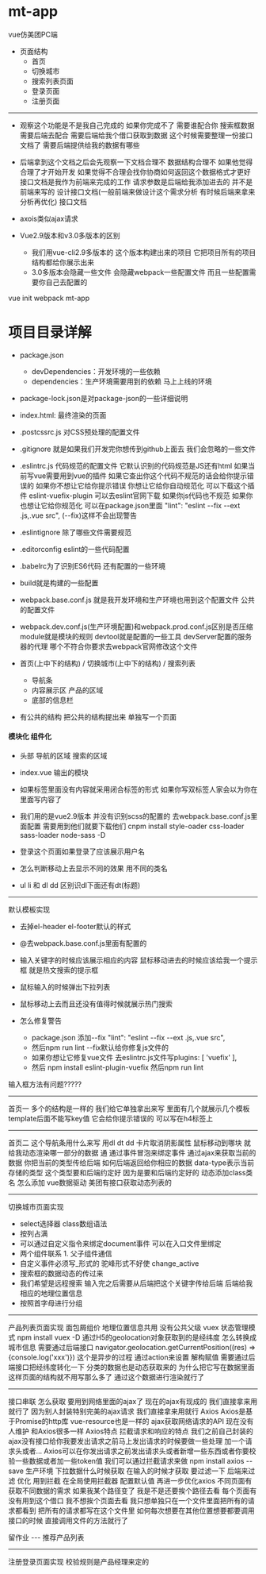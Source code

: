 # mt-app
vue仿美团PC端



- 页面结构
  - 首页
  - 切换城市
  - 搜索列表页面
  - 登录页面
  - 注册页面



---
- 观察这个功能是不是我自己完成的 如果你完成不了 需要谁配合你 搜索框数据需要后端去配合 需要后端给我个借口获取到数据 这个时候需要整理一份接口文档了 需要后端提供给我的数据有哪些
- 后端拿到这个文档之后会先观察一下文档合理不 数据结构合理不 如果他觉得合理了才开始开发 如果觉得不合理会找你协商如何返回这个数据格式才更好 接口文档是我作为前端来完成的工作 请求参数是后端给我添加进去的 并不是前端来写的
设计接口文档(一般前端来做设计这个需求分析 有时候后端来拿来分析再优化)
接口文档
- axois类似ajax请求

- Vue2.9版本和v3.0多版本的区别
  - 我们用vue-cli2.9多版本的 这个版本构建出来的项目 它把项目所有的项目结构都给你展示出来 
  - 3.0多版本会隐藏一些文件 会隐藏webpack一些配置文件 而且一些配置需要你自己去配置的



vue init webpack mt-app

# 项目目录详解
- package.json 
  - devDependencies：开发环境的一些依赖
  - dependencies：生产环境需要用到的依赖 马上上线的环境
- package-lock.json是对package-json的一些详细说明
- index.html: 最终渲染的页面
- .postcssrc.js 对CSS预处理的配置文件
- .gitignore 就是如果我们开发完你想传到github上面去 我们会忽略的一些文件
- .eslintrc.js 代码规范的配置文件 它默认识别的代码规范是JS还有html 如果当前写vue需要用到vue的插件 如果它查出你这个代码不规范的话会给你提示错误的 如果你不想让它给你提示错误 你想让它给你自动规范化 可以下载这个插件 eslint-vuefix-plugin 可以去eslint官网下载  如果你js代码也不规范 如果你也想让它给你规范化 可以在package.json里面 "lint": "eslint --fix --ext .js,.vue src",  (--fix)这样不会出现警告
- .eslintignore 除了哪些文件需要规范
- .editorconfig eslint的一些代码配置
- .babelrc为了识别ES6代码 还有配置的一些环境
- build就是构建的一些配置
- webpack.base.conf.js 就是我开发环境和生产环境也用到这个配置文件 公共的配置文件
- webpack.dev.conf.js(生产环境配置)和webpack.prod.conf.js区别是否压缩 module就是模块的规则  devtool就是配置的一些工具 devServer配置的服务器的代理 哪个不符合你要求去webpack官网修改这个文件



- 首页(上中下的结构) / 切换城市(上中下的结构) / 搜索列表
  - 导航条
  - 内容展示区 产品的区域
  - 底部的信息栏
- 有公共的结构 把公共的结构提出来 单独写一个页面




#### 模块化 组件化
- 头部 导航的区域 搜索的区域
- index.vue 输出的模块

- 如果标签里面没有内容就采用闭合标签的形式 如果你写双标签人家会以为你在里面写内容了

- 我们用的是vue2.9版本 并没有识别scss的配置的 去webpack.base.conf.js里面配置 需要用到他们就要下载他们 cnpm install style-oader css-loader sass-loader node-sass -D

- 登录这个页面如果登录了应该展示用户名

- 怎么判断移动上去显示不同的效果 用不同的类名

- ul li 和 dl dd 区别识dl下面还有dt(标题)





---
默认模板实现




- 去掉el-header el-footer默认的样式

- @去webpack.base.conf.js里面有配置的

- 输入关键字的时候应该展示相应的内容 鼠标移动进去的时候应该给我一个提示框 就是热文搜索的提示框

- 鼠标输入的时候弹出下拉列表

- 鼠标移动上去而且还没有值得时候就展示热门搜索


- 怎么修复警告
  - package.json 添加--fix
 "lint": "eslint --fix --ext .js,.vue src",
  - 然后npm run lint   --fix默认给你修复js文件的
  - 如果你想让它修复vue文件 去eslintrc.js文件写plugins: [
    'vuefix'
  ],  
  - 然后 npm install eslint-plugin-vuefix 然后npm run lint



输入框方法有问题?????





---
首页一
多个的结构是一样的 我们给它单独拿出来写 里面有几个就展示几个模板
template后面不能写key值 它会给你提示错误的 可以写在h4标签上






---
首页二
这个导航条用什么来写 用dl dt dd
卡片取消阴影属性
鼠标移动到哪块 就给我动态渲染哪一部分的数据 通 通过事件冒泡来绑定事件
通过ajax来获取当前的数据 你把当前的类型传给后端 如何后端返回给你相应的数据 data-type表示当前存储的类型 这个类型要和后端约定好 因为是要和后端约定好的 
动态添加class类名 怎么添加 vue数据驱动
美团有接口获取动态列表的




---
切换城市页面实现
- select选择器 class数组语法
- 按列占满 
- 可以通过自定义指令来绑定document事件 可以在入口文件里绑定
- 两个组件联系 1. 父子组件通信
- 自定义事件必须写_形式的 驼峰形式不好使 change_active
- 搜索框的数据动态的传过来
- 我们希望是远程搜索 输入完之后需要从后端把这个关键字传给后端 后端给我相应的地理位置信息
- 按照首字母进行分组
  



---
产品列表页面实现
面包屑组价
地理位置信息共用 没有公共父级 vuex 状态管理模式
npm install vuex -D
通过H5的geolocation对象获取到的是经纬度 怎么转换成城市信息 需要通过后端接口 navigator.geolocation.getCurrentPosition((res) => {console.log('xxx')}) 这个是异步的过程 通过action来设置
解构赋值
需要通过后端接口把经纬度转化一下
分类的数据也是动态获取来的
为什么把它写在数据里面 这样页面的结构就不用写那么多了 通过这个数据进行渲染就行了 




---
接口串联
怎么获取 要用到网络里面的ajax了 现在的ajax有现成的 我们直接拿来用就行了 因为别人封装特别完美的ajax请求 我们直接拿来用就行 Axios
Axios是基于Promise的http库 
vue-resource也是一样的 ajax获取网络请求的API 现在没有人维护 和Axios很多一样
Axios特点 拦截请求和响应的特点 我们之前自己封装的ajax没有接口给你我要发出请求之前马上发出请求的时候要做一些处理 加一个请求头或者...  Axios可以在你发出请求之前发出请求头或者新增一些东西或者你要校验一些数据或者加一些token值 我们可以通过拦截请求来做
npm install axios --save 生产环境
下拉数据什么时候获取 在输入的时候才获取 要过滤一下 后端来过滤
优化 用到拦截 在全局使用拦截器
配置默认值
再进一步优化axios 不同页面有获取不同数据的需求 如果我某个路径变了 我是不是还要挨个路径去看 每个页面有没有用到这个借口 我不想挨个页面去看 我只想单独只在一个文件里面把所有的请求都看到 把所有的请求都写在这个文件里 如何每次想要在其他位置想要都要调用接口的时候 直接调用文件的方法就行了

留作业 --- 推荐产品列表





--- 
注册登录页面实现
校验规则是产品经理来定的
